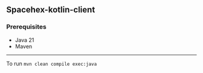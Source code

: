 Spacehex-kotlin-client
-----
### Prerequisites
* Java 21
* Maven
------
To run
```mvn clean compile exec:java```